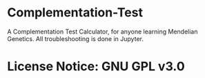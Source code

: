 # Complementation-Test
A Complementation Test Calculator, for anyone learning Mendelian Genetics. All troubleshooting is done in Jupyter.

# License Notice: GNU GPL v3.0
